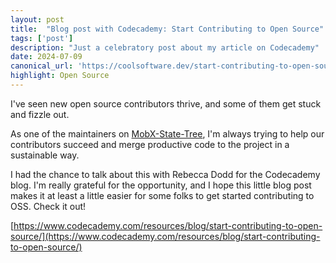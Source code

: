 ```yaml
---
layout: post
title:  "Blog post with Codecademy: Start Contributing to Open Source"
tags: ['post']
description: "Just a celebratory post about my article on Codecademy"
date: 2024-07-09
canonical_url: 'https://coolsoftware.dev/start-contributing-to-open-source/'
highlight: Open Source
---
```


I've seen new open source contributors thrive, and some of them get stuck and fizzle out. 

As one of the maintainers on [MobX-State-Tree](https://mobx-state-tree.js.org/intro/welcome), I'm always trying to help our contributors succeed and merge productive code to the project in a sustainable way.

I had the chance to talk about this with Rebecca Dodd for the Codecademy blog. I'm really grateful for the opportunity, and I hope this little blog post makes it at least a little easier for some folks to get started contributing to OSS. Check it out!

[https://www.codecademy.com/resources/blog/start-contributing-to-open-source/](https://www.codecademy.com/resources/blog/start-contributing-to-open-source/)